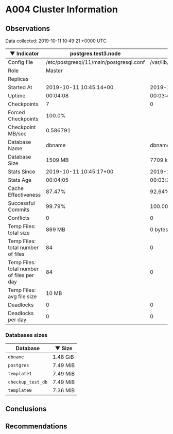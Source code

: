# A004 Cluster Information #

## Observations ##
Data collected: 2019-10-11 10:49:21 +0000 UTC  

|&#9660;&nbsp;Indicator | postgres.test3.node | postgres.test1.node | postgres.test2.node |
|--------|-------|-------- |-------- |
|Config file |/etc/postgresql/11/main/postgresql.conf|/var/lib/postgresql/11/data1/postgresql.conf|/var/lib/postgresql/11/data2/postgresql.conf|
|Role |Master|<no value>|<no value>|
|Replicas ||<no value>|<no value>|
|Started At |2019-10-11&nbsp;10:45:14+00|2019-10-11 10:45:22+00|2019-10-11 10:45:28+00|
|Uptime |00:04:08|00:03:43|00:03:46|
|Checkpoints |7|0|0|
|Forced Checkpoints |100.0%|<no value>|<no value>|
|Checkpoint MB/sec |0.586791|<no value>|<no value>|
|Database Name |dbname|dbname|dbname|
|Database Size |1509&nbsp;MB|7709 kB|7709 kB|
|Stats Since |2019-10-11&nbsp;10:45:17+00|2019-10-11 10:45:43+00|2019-10-11 10:45:43+00|
|Stats Age |00:04:05|00:03:22|00:03:31|
|Cache Effectiveness |87.47%|92.64%|92.64%|
|Successful Commits |99.79%|100.00%|100.00%|
|Conflicts |0|0|0|
|Temp Files: total size |869&nbsp;MB|0 bytes|0 bytes|
|Temp Files: total number of files |84|0|0|
|Temp Files: total number of files per day |84|0|0|
|Temp Files: avg file size |10&nbsp;MB|<no value>|<no value>|
|Deadlocks |0|0|0|
|Deadlocks per day |0|0|0|


### Databases sizes ###

| Database | &#9660;&nbsp;Size |
|----------|--------|
| `dbname` | 1.48&nbsp;GiB |
| `postgres` | 7.49&nbsp;MiB |
| `template1` | 7.49&nbsp;MiB |
| `checkup_test_db` | 7.49&nbsp;MiB |
| `template0` | 7.36&nbsp;MiB |


## Conclusions ##


## Recommendations ##

